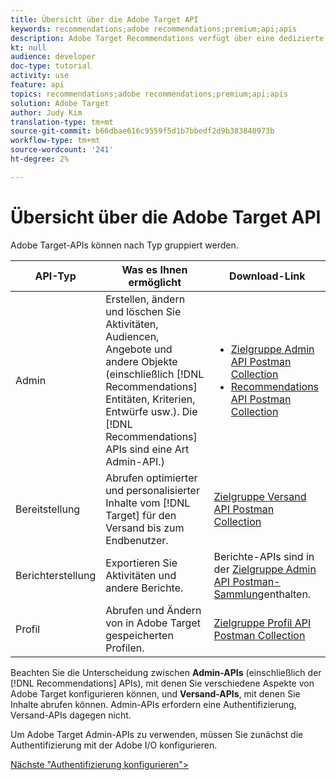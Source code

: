 ```yaml
---
title: Übersicht über die Adobe Target API
keywords: recommendations;adobe recommendations;premium;api;apis
description: Adobe Target Recommendations verfügt über eine dedizierte Reihe von APIs, mit denen Sie Ihren Katalog mit empfohlbaren Produkten und/oder Inhalten verwalten können. Ihre Empfehlungsalgorithmen und -Kampagnen zu verwalten; und geben Empfehlungen in JSON-, HTML- oder XML-Objekten für die Anzeige in Web-, Mobil-, E-Mail-, IOT- und anderen Kanälen ab.
kt: null
audience: developer
doc-type: tutorial
activity: use
feature: api
topics: recommendations;adobe recommendations;premium;api;apis
solution: Adobe Target
author: Judy Kim
translation-type: tm+mt
source-git-commit: b66dbae616c9559f5d1b7bbedf2d9b383840973b
workflow-type: tm+mt
source-wordcount: '241'
ht-degree: 2%

---
```



# Übersicht über die Adobe Target API

Adobe Target-APIs können nach Typ gruppiert werden.

| API-Typ | Was es Ihnen ermöglicht | Download-Link |
| --- | --- | --- |
| Admin | Erstellen, ändern und löschen Sie Aktivitäten, Audiencen, Angebote und andere Objekte (einschließlich [!DNL Recommendations] Entitäten, Kriterien, Entwürfe usw.). Die [!DNL Recommendations] APIs sind eine Art Admin-API.) | <UL><li>[Zielgruppe Admin API Postman Collection](https://developers.adobetarget.com/api/#admin-postman-collection)</li><li>[Recommendations API Postman Collection](https://developers.adobetarget.com/api/recommendations/#section/Postman)</li></ul> |
| Bereitstellung | Abrufen optimierter und personalisierter Inhalte vom [!DNL Target] für den Versand bis zum Endbenutzer. | [Zielgruppe Versand API Postman Collection](https://developers.adobetarget.com/api/delivery-api/#section/Getting-Started/Postman-Collection) |
| Berichterstellung | Exportieren Sie Aktivitäten und andere Berichte. | Berichte-APIs sind in der [Zielgruppe Admin API Postman-Sammlung](https://developers.adobetarget.com/api/#admin-postman-collection)enthalten. |
| Profil | Abrufen und Ändern von in Adobe Target gespeicherten Profilen. | [Zielgruppe Profil API Postman Collection](https://developers.adobetarget.com/api/#profiles) |

Beachten Sie die Unterscheidung zwischen **Admin-APIs** (einschließlich der [!DNL Recommendations] APIs), mit denen Sie verschiedene Aspekte von Adobe Target konfigurieren können, und **Versand-APIs**, mit denen Sie Inhalte abrufen können. Admin-APIs erfordern eine Authentifizierung, Versand-APIs dagegen nicht.

Um Adobe Target Admin-APIs zu verwenden, müssen Sie zunächst die Authentifizierung mit der Adobe I/O konfigurieren.

[Nächste &quot;Authentifizierung konfigurieren&quot;>](configure-io-target-integration.md)
